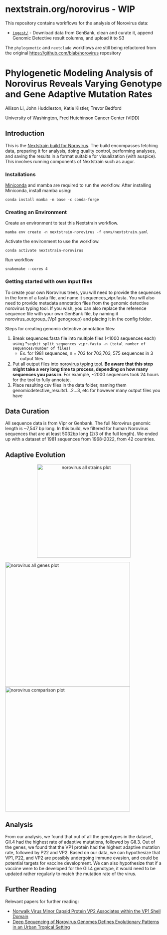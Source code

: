 # nextstrain.org/norovirus - WIP

This repository contains workflows for the analysis of Norovirus data:

- [`ingest/`](./ingest) - Download data from GenBank, clean and curate it, append Genomic Detective result columns, and upload it to S3

The `phylogenetic` and `nextclade` workflows are still being refactored from the original https://github.com/blab/norovirus repository

# Phylogenetic Modeling Analysis of Norovirus Reveals Varying Genotype and Gene Adaptive Mutation Rates

Allison Li, John Huddleston, Katie Kistler, Trevor Bedford

University of Washington, Fred Hutchinson Cancer Center (VIDD)

## Introduction
This is the [Nextstrain build for Norovirus](https://nextstrain.org/community/blab/norovirus/all/genome). The build encompasses fetching data, preparing it for analysis, doing quality control, performing analyses, and saving the results in a format suitable for visualization (with auspice). This involves running components of Nextstrain such as augur.

### Installations
[Miniconda](https://docs.conda.io/en/latest/miniconda.html) and mamba are required to run the workflow. After installing Miniconda, install mamba using:

`conda install mamba -n base -c conda-forge`

### Creating an Environment
Create an environment to test this Nextstrain workflow.

`mamba env create -n nextstrain-norovirus -f envs/nextstrain.yaml`

Activate the environment to use the workflow.

`conda activate nextstrain-norovirus`

Run workflow

`snakemake --cores 4`

### Getting started with own input files
To create your own Norovirus trees, you will need to provide the sequences in the form of a fasta file, and name it sequences_vipr.fasta. You will also need to provide metadata annotation files from the genomic detective norovirus typing tool. If you wish, you can also replace the reference sequence file with your own GenBank file, by naming it norovirus_outgroup_{Vp1 genogroup} and placing it in the config folder.

Steps for creating genomic detective annotation files:
1. Break sequences.fasta file into multiple files (<1000 sequences each) using *`seqkit split sequences_vipr.fasta -n (total number of sequences/number of files)`
      * Ex. for 1981 sequences, n = 703 for 703,703, 575 sequences in 3 output files
2. Put all output files into [norovirus typing tool](https://www.genomedetective.com/app/typingtool/nov/). **Be aware that this step might take a very long time to process, depending on how many sequences you pass in**. For example, ~2000 sequences took 24 hours for the tool to fully annotate.
3. Place resulting csv files in the data folder, naming them genomicdetective_results1...2...3, etc for however many output files you have

## Data Curation
All sequence data is from Vipr or Genbank. The full Norovirus genomic length is ~7,547 bp long. In this build, we filtered for human Norovirus sequences that are at least 5032bp long (2/3 of the full length). We ended up with a dataset of 1981 sequences from 1968-2022, from 42 countries.

## Adaptive Evolution
<p align="center">
     <img src="images/all-genes-norovirus-plot.png" alt="norovirus all strains plot" width="300"/>
</p>

<img src="images/norovirus_adaptation_accumulation.png" alt="norovirus all genes plot" width="400"/><img src="images/norovirus_gii4_rates_allgenes_new.png" alt="norovirus comparison plot" width="400"/>

## Analysis
From our analysis, we found that out of all the genotypes in the dataset, GII.4 had the highest rate of adaptive mutations, followed by GII.3. Out of the genes, we found that the VP1 protein had the highest adaptive mutation rate, followed by P22 and VP2. Based on our data, we can hypothesize that VP1, P22, and VP2 are possibly undergoing immune evasion, and could be potential targets for vaccine development. We can also hypothesize that if a vaccine were to be developed for the GII.4 genotype, it would need to be updated rather regularly to match the mutation rate of the virus.

## Further Reading
Relevant papers for further reading:
* [Norwalk Virus Minor Capsid Protein VP2 Associates within the VP1 Shell Domain](https://www.ncbi.nlm.nih.gov/pmc/articles/PMC3624303/)
* [Deep Sequencing of Norovirus Genomes Defines Evolutionary Patterns in an Urban Tropical Setting](https://www.ncbi.nlm.nih.gov/pmc/articles/PMC4178781/)

